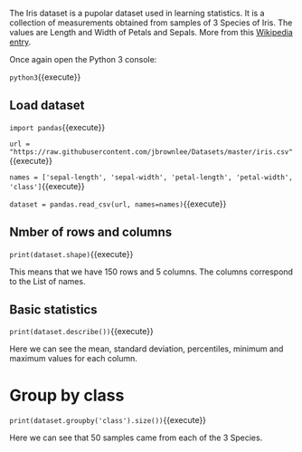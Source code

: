 The Iris  dataset is a pupolar dataset used in learning statistics. It is a collection of measurements obtained from samples of 3 Species of Iris. The values are Length and Width of Petals and Sepals. More from this [Wikipedia entry](https://en.wikipedia.org/wiki/Iris_flower_data_set).

Once again open the Python 3 console:

`python3`{{execute}}

## Load dataset

`import pandas`{{execute}}

`url = "https://raw.githubusercontent.com/jbrownlee/Datasets/master/iris.csv"`{{execute}}

`names = ['sepal-length', 'sepal-width', 'petal-length', 'petal-width', 'class']`{{execute}}

`dataset = pandas.read_csv(url, names=names)`{{execute}}

## Nmber of rows and columns

`print(dataset.shape)`{{execute}}

This means that we have 150 rows and 5 columns. The columns correspond to the List of names.

## Basic statistics

`print(dataset.describe())`{{execute}}

Here we can see the mean, standard deviation, percentiles, minimum and maximum values for each column.

# Group by class

`print(dataset.groupby('class').size())`{{execute}}

Here we can see that 50 samples came from each of the 3 Species.

